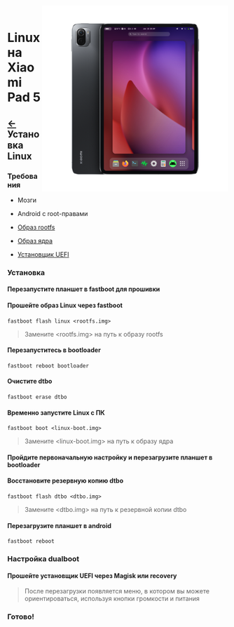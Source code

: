 ﻿﻿<img align="right" src="../../assets/nabu.png" width="425" alt="Linux Running On A Xiaomi Pad 5">

# Linux на Xiaomi Pad 5

## [←](prepare-ru.md) Установка Linux

### Требования
- Мозги

- Android с root-правами
  
- [Образ rootfs](./distros-ru.md)

- [Образ ядра](https://timoxa0.su/share/nabu/images/linux-6.1.10-nabu-gc033672c6f54.boot.img)

- [Установщик UEFI](https://timoxa0.su/share/nabu/uefi-installer-nabu.zip)

### Установка

#### Перезапустите планшет в fastboot для прошивки

#### Прошейте образ Linux через fastboot
```
fastboot flash linux <rootfs.img>
```
> Замените <rootfs.img> на путь к образу rootfs

#### Перезапуститесь в bootloader
```
fastboot reboot bootloader
```

#### Очистите dtbo
```
fastboot erase dtbo
```

#### Временно запустите Linux с ПК
```
fastboot boot <linux-boot.img>
```
> Замените <linux-boot.img> на путь к образу ядра

#### Пройдите первоначальную настройку и перезагрузите планшет в bootloader

#### Восстановите резервную копию dtbo
```
fastboot flash dtbo <dtbo.img>
```
> Замените <dtbo.img> на путь к резервной копии dtbo

#### Перезагрузите планшет в android
```
fastboot reboot
```

### Настройка dualboot

#### Прошейте установщик UEFI через Magisk или recovery
> После перезагрузки появляется меню, в котором вы можете ориентироваться, используя кнопки громкости и питания

### Готово!